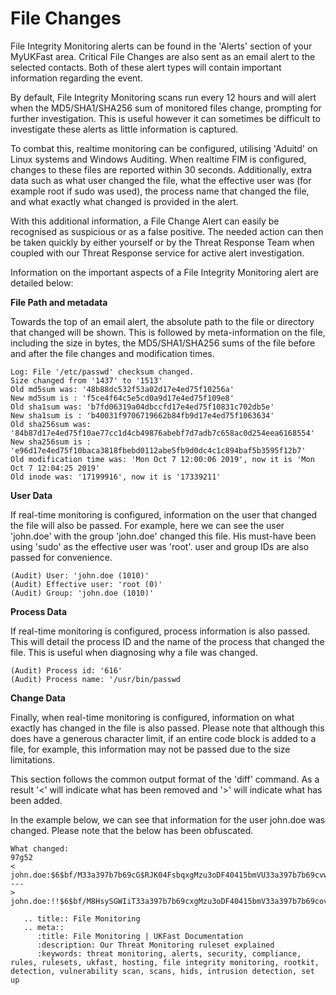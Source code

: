  # File Changes

File Integrity Monitoring alerts can be found in the 'Alerts' section of your MyUKFast area. Critical File Changes are also sent as an email alert to the selected contacts. Both of these alert types will contain important information regarding the event.

By default, File Integrity Monitoring scans run every 12 hours and will alert when the MD5/SHA1/SHA256 sum of monitored files change, prompting for further investigation. This is useful however it can sometimes be difficult to investigate these alerts as little information is captured.

 To combat this, realtime monitoring can be configured, utilising 'Aduitd' on Linux systems and Windows Auditing. When realtime FIM is configured, changes to these files are reported within 30 seconds. Additionally, extra data such as what user changed the file, what the effective user was (for example root if sudo was used), the process name that changed the file, and what exactly what changed is provided in the alert.

 With this additional information, a File Change Alert can easily be recognised as suspicious or as a false positive. The needed action can then be taken quickly by either yourself or by the Threat Response Team when coupled with our Threat Response service for active alert investigation. 

 Information on the important aspects of a File Integrity Monitoring alert are detailed below:

 **File Path and metadata**

 Towards the top of an email alert, the absolute path to the file or directory that changed will be shown. This is followed by meta-information on the file, including the size in bytes, the MD5/SHA1/SHA256 sums of the file before and after the file changes and modification times.

 ```
 Log: File '/etc/passwd' checksum changed.
 Size changed from '1437' to '1513'
 Old md5sum was: '48b88dc532f53a02d17e4ed75f10256a'
 New md5sum is : 'f5ce4f64c5e5cd0a9d17e4ed75f109e8'
 Old sha1sum was: 'b7fd06319a04dbccfd17e4ed75f10831c702db5e'
 New sha1sum is : 'b40031f9706719662b84fb9d17e4ed75f1063634'
 Old sha256sum was: '84b87d17e4ed75f10ae77cc1d4cb49876abebf7d7adb7c658ac0d254eea6168554'
 New sha256sum is : 'e96d17e4ed75f10baca3818fbebd0112abe5fb9d0dc4c1c894baf5b3595f12b7'
 Old modification time was: 'Mon Oct 7 12:00:06 2019', now it is 'Mon Oct 7 12:04:25 2019'
 Old inode was: '17199916', now it is '17339211'
 ```

 **User Data**

 If real-time monitoring is configured, information on the user that changed the file will also be passed. For example, here we can see the user 'john.doe' with the group 'john.doe' changed this file. His must-have been using 'sudo' as the effective user was 'root'. user and group IDs are also passed for convenience.

 ```
 (Audit) User: 'john.doe (1010)'
 (Audit) Effective user: 'root (0)'
 (Audit) Group: 'john.doe (1010)'
 ```

 **Process Data**

 If real-time monitoring is configured, process information is also passed. This will detail the process ID and the name of the process that changed the file. This is useful when diagnosing why a file was changed.

 ```
 (Audit) Process id: '616'
 (Audit) Process name: '/usr/bin/passwd
 ```

 **Change Data**

 Finally, when real-time monitoring is configured, information on what exactly has changed in the file is also passed. Please note that although this does have a generous character limit, if an entire code block is added to a file, for example, this information may not be passed due to the size limitations. 

 This section follows the common output format of the 'diff' command. As a result '<' will indicate what has been removed and '>' will indicate what has been added.

 In the example below, we can see that information for the user john.doe was changed. Please note that the below has been obfuscated.

 ```
 What changed:
 97g52
 < john.doe:$6$bf/M33a397b7b69cG$RJK04FsbqxgMzu3oDF40415bmVU33a397b7b69cvwAZUxjxJYjv0mQ94Isz3ajfmm6kSEDGu/dQEdsdsCxOOHVj/:17325:0:93429:1:::
 ---
 > john.doe:!!$6$bf/M8HsySGWIiT33a397b7b69cxgMzu3oDF40415bmV33a397b7b69covwAZUxjxJYjv0mQ94Isz3ajfmm6kSEDGu/dQEMjCxOOHVj/:15576::99739:1:::
 ```
 
```eval_rst
   .. title:: File Monitoring
   .. meta::
      :title: File Monitoring | UKFast Documentation
      :description: Our Threat Monitoring ruleset explained
      :keywords: threat monitoring, alerts, security, compliance, rules, rulesets, ukfast, hosting, file integrity monitoring, rootkit, detection, vulnerability scan, scans, hids, intrusion detection, set up
```